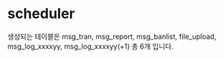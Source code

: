 # scheduler

생성되는 테이블은 msg\_tran, msg\_report, msg\_banlist, file\_upload, msg\_log\_xxxxyy, msg\_log\_xxxxyy(+1) 총 6개 입니다.
